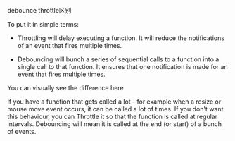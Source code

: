 debounce throttle区别

To put it in simple terms:

- Throttling will delay executing a function. It will reduce the notifications of an event that fires multiple times.

- Debouncing will bunch a series of sequential calls to a function into a single call to that function. It ensures that one notification is made for an event that fires multiple times.

You can visually see the difference here

If you have a function that gets called a lot - for example when a resize or mouse move event occurs, it can be called a lot of times. If you don't want this behaviour, you can Throttle it so that the function is called at regular intervals. Debouncing will mean it is called at the end (or start) of a bunch of events.

